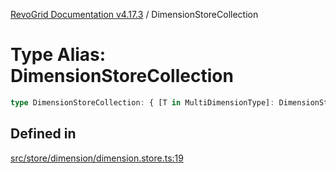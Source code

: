 [RevoGrid Documentation v4.17.3](README.md) / DimensionStoreCollection

# Type Alias: DimensionStoreCollection

```ts
type DimensionStoreCollection: { [T in MultiDimensionType]: DimensionStore };
```

## Defined in

[src/store/dimension/dimension.store.ts:19](https://github.com/revolist/revogrid/blob/c9f40461b2daa14fb3a2e5f76080a8e7b65ce7ef/src/store/dimension/dimension.store.ts#L19)
